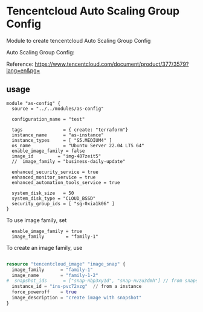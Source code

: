 # Tencentcloud Auto Scaling Group Config

Module to create tencentcloud Auto Scaling Group Config

Auto Scaling Group Config:

Reference: https://www.tencentcloud.com/document/product/377/3579?lang=en&pg=

## usage
```hcl
module "as-config" {
  source = "../../modules/as-config"

  configuration_name = "test"

  tags               = { create: "terraform"}
  instance_name      = "as-instance"
  instance_types     = [ "S5.MEDIUM4" ]
  os_name            = "Ubuntu Server 22.04 LTS 64"
  enable_image_family = false
  image_id         = "img-487zeit5"
  //  image_family = "business-daily-update"

  enhanced_security_service = true
  enhanced_monitor_service = true
  enhanced_automation_tools_service = true

  system_disk_size   = 50
  system_disk_type = "CLOUD_BSSD"
  security_group_ids = [ "sg-0xia1k06" ]
}

```

To use image family, set 

```hcl
  enable_image_family = true
  image_family        = "family-1"

```

To create an image family, use

```terraform

resource "tencentcloud_image" "image_snap" {
  image_family      = "family-1"
  image_name        = "family-1-2"
#  snapshot_ids      = ["snap-nbp3xy1d", "snap-nvzu3dmh"] // from snapshot
  instance_id = "ins-pvc72xzg"  // from a instance
  force_poweroff    = true
  image_description = "create image with snapshot"
}

```

